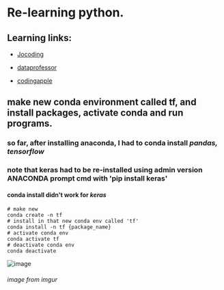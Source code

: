 # Re-learning python.

## Learning links:

- [Jocoding](https://www.youtube.com/c/%EC%A1%B0%EC%BD%94%EB%94%A9JoCoding)

- [dataprofessor](https://www.youtube.com/c/DataProfessor)

- [codingapple](https://www.youtube.com/channel/UCSLrpBAzr-ROVGHQ5EmxnUg)


## make new conda environment called tf, and install packages, activate conda and run programs.
### so far, after installing anaconda, I had to conda install *pandas, tensorflow*
### note that keras had to be re-installed using admin version ANACONDA prompt cmd with 'pip install keras'
#### conda install didn't work for *keras*
```
# make new
conda create -n tf
# install in that new conda env called 'tf'
conda install -n tf {package_name}
# activate conda env
conda activate tf
# deactivate conda env
conda deactivate
```

![image](https://i.imgur.com/vhQLQBn.png)
###### image from imgur
